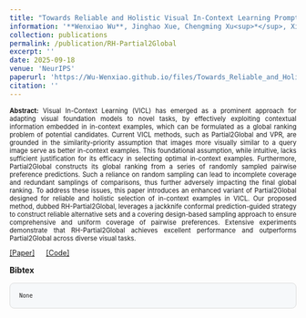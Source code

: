 ```yaml
---
title: "Towards Reliable and Holistic Visual In-Context Learning Prompt Selection"
information: '**Wenxiao Wu**, Jinghao Xue, Chengming Xu<sup>*</sup>, Xinwei Sun, Chen Liu, Changxin Gao, Nong Sang, Yanwei Fu, "Towards Reliable and Holistic Visual In-Context Learning Prompt Selection", NeurIPS, 2025.'
collection: publications
permalink: /publication/RH-Partial2Global
excerpt: ''
date: 2025-09-18
venue: 'NeurIPS'
paperurl: 'https://Wu-Wenxiao.github.io/files/Towards_Reliable_and_Holistic_Visual_In_Context_Learning_Prompt_Selection.pdf'
citation: ''
---
```

<p style="text-align: justify;font-size: 80%;">
<strong>Abstract:</strong> Visual In-Context Learning (VICL) has emerged as a prominent approach for adapting visual foundation models to novel tasks, by effectively exploiting contextual information embedded in in-context examples, which can be formulated as a global ranking problem of potential candidates. Current VICL methods, such as Partial2Global and VPR, are grounded in the similarity-priority assumption that images more visually similar to a query image serve as better in-context examples. This foundational assumption, while intuitive, lacks sufficient justification for its efficacy in selecting optimal in-context examples. Furthermore, Partial2Global constructs its global ranking from a series of randomly sampled pairwise preference predictions. Such a reliance on random sampling can lead to incomplete coverage and redundant samplings of comparisons, thus further adversely impacting the final global ranking. To address these issues, this paper introduces an enhanced variant of Partial2Global designed for reliable and holistic selection of in-context examples in VICL. Our proposed method, dubbed RH-Partial2Global, leverages a jackknife conformal prediction-guided strategy to construct reliable alternative sets and a covering design-based sampling approach to ensure comprehensive and uniform coverage of pairwise preferences. Extensive experiments demonstrate that RH-Partial2Global achieves excellent performance and outperforms Partial2Global across diverse visual tasks.
</p>

<div style="display: flex; align-items: center; gap: 20px; font-size: 90%;">
    <a href="https://Wu-Wenxiao.github.io/files/Towards_Reliable_and_Holistic_Visual_In_Context_Learning_Prompt_Selection.pdf">[Paper]</a>
    <a href="https://github.com/Wu-Wenxiao/RH-Partial2Global">[Code]</a>
</div>

<strong>Bibtex</strong>
<pre style="background-color: #f6f8fa; border: 1px solid #ddd; padding: 16px; border-radius: 8px; font-size: 70%; overflow-x: auto;">
None
</pre>
